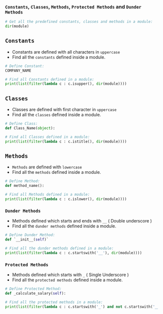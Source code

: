 ### `Constants`, `Classes`, `Methods`, `Protected Methods` and `Dunder Methods`
```python
# Get all the predefined constants, classes and methods in a module:
dir(module)
```

## `Constants`

- Constants are defined with all characters in `uppercase`
- Find all the `constants` defined inside a module.

```python
# Define Constant:
COMPANY_NAME

# Find all Constants defined in a module:
print(list(filter(lambda c : c.isupper(), dir(module))))
```

## `Classes`

- Classes are defined with first character in `uppercase`
- Find all the `classes` defined inside a module.

```python
# Define Class:
def Class_Name(object):

# Find all Classes defined in a module:
print(list(filter(lambda c : c.istitle(), dir(module))))
```

## `Methods`

- `Methods` are defined with `lowercase`
- Find all the `methods` defined inside a module.

```python
# Define Method:
def method_name():

# Find all Methods defined in a module:
print(list(filter(lambda c : c.islower(), dir(module))))
```

### `Dunder Methods`

- Methods defined which starts and ends with `__` ( Double underscore )
- Find all the `dunder methods` defined inside a module.

```python
# Define Dunder Method:
def `__init__(self)`

# Find all the dunder methods defined in a module:
print(list(filter(lambda c : c.startswith('__'), dir(module))))
```

### `Protected Methods`

- Methods defined which starts with `_` ( Single Underscore )
- Find all the `protected methods` defined inside a module.

```python
# Define Protected Method:
def _calculate_salary(self):

# Find all the protected methods in a module:
print(list(filter(lambda c : c.startswith('_') and not c.startswith('__'), dir(module))))
``` 

